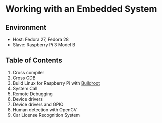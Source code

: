 # Working with an Embedded System

## Environment

-	Host: Fedora 27, Fedora 28
-	Slave: Raspberry Pi 3 Model B

## Table of Contents

1.	Cross compiler
2.	Cross GDB
3.	Build Linux for Raspberry Pi with [Buildroot](https://buildroot.org/)
4.	System Call
5.	Remote Debugging
6.	Device drivers
7.	Device drivers and GPIO
8.	Human detection with OpenCV
9.	Car License Recognition System
